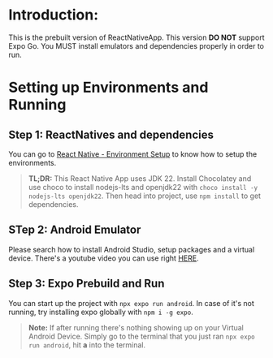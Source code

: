 # Introduction:

This is the prebuilt version of ReactNativeApp. This version **__DO NOT__** support Expo Go. You MUST install emulators and dependencies properly in order to run.

# Setting up Environments and Running

## Step 1: ReactNatives and dependencies

You can go to [React Native - Environment Setup](https://reactnative.dev/docs/environment-setup) to know how to setup the environments.

>**TL;DR:** This React Native App uses JDK 22. Install Chocolatey and use choco to install nodejs-lts and openjdk22 with `choco install -y nodejs-lts openjdk22`. Then head into project, use `npm install` to get dependencies.

## STep 2: Android Emulator

Please search how to install Android Studio, setup packages and a virtual device. There's a youtube video you can use right [HERE](https://www.youtube.com/watch?v=8ejuHsaXiwU).

## Step 3: Expo Prebuild and Run

You can start up the project with `npx expo run android`. In case of it's not running, try installing expo globally with `npm i -g expo`.

>**Note:** If after running there's nothing showing up on your Virtual Android Device. Simply go to the terminal that you just ran `npx expo run android`, hit **a** into the terminal.